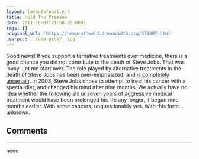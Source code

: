 ```yaml
---
layout: layouts/post.njk
title: Hold The Presses
date: 2011-10-07T21:58:00.000Z
tags: []
original_url: 'https://nemorathwald.dreamwidth.org/379307.html'
userpic: ../userpics/_.jpg
---
```

Good news! If you support alternative treatments over medicine, there is a good chance you did not contribute to the death of Steve Jobs. That was lousy. Let me start over. The role played by alternative treatments in the death of Steve Jobs has been over-emphasized, and [is completely uncertain](http://scienceblogs.com/insolence/2011/10/steve_jobs_neuroendocrine_tumors_and_alt.php?utm_source=networkbanner&utm_medium=link). In 2003, Steve Jobs chose to attempt to treat his cancer with a special diet, and changed his mind after nine months. We actually have no idea whether the following six or seven years of aggressive medical treatment would have been prolonged his life any longer, if begun nine months earlier. With some cancers, unquestionably yes. With this form... unknown.

## Comments

---

none
